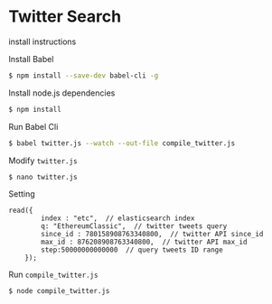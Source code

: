 # Twitter Search

install instructions

Install Babel
```sh
$ npm install --save-dev babel-cli -g
```

Install node.js dependencies
```sh
$ npm install
```

Run Babel Cli
```sh
$ babel twitter.js --watch --out-file compile_twitter.js
```
Modify `twitter.js`
```sh
$ nano twitter.js
```
Setting
```
read({
        index : "etc",  // elasticsearch index
        q: "EthereumClassic",  // twitter tweets query
        since_id : 780158908763340800,  // twitter API since_id
        max_id : 876208908763340800,  // twitter API max_id
        step:50000000000000  // query tweets ID range
    });
```

Run `compile_twitter.js`
```sh
$ node compile_twitter.js
```

